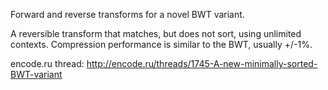 Forward and reverse transforms for a novel BWT variant.

A reversible transform that matches, but does not sort, using unlimited contexts. Compression performance is similar to the BWT, usually +/-1%.

encode.ru thread: http://encode.ru/threads/1745-A-new-minimally-sorted-BWT-variant